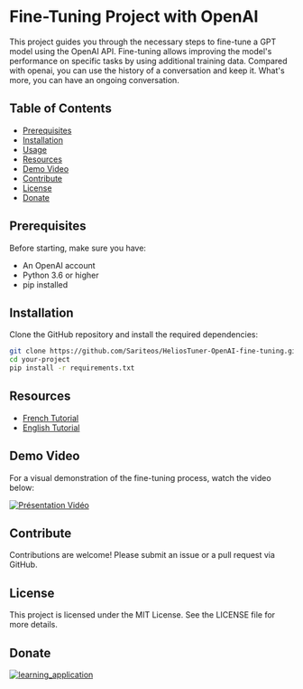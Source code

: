 # Fine-Tuning Project with OpenAI

This project guides you through the necessary steps to fine-tune a GPT model using the OpenAI API. Fine-tuning allows improving the model's performance on specific tasks by using additional training data.
Compared with openai, you can use the history of a conversation and keep it. What's more, you can have an ongoing conversation.

## Table of Contents

- [Prerequisites](#prerequisites)
- [Installation](#installation)
- [Usage](#usage)
- [Resources](#resources)
- [Demo Video](#demo-video)
- [Contribute](#contribute)
- [License](#license)
- [Donate](#donate)

## Prerequisites

Before starting, make sure you have:

- An OpenAI account
- Python 3.6 or higher
- pip installed

## Installation

Clone the GitHub repository and install the required dependencies:

```bash
git clone https://github.com/Sariteos/HeliosTuner-OpenAI-fine-tuning.git
cd your-project
pip install -r requirements.txt
```

## Resources

- [French Tutorial](https://github.com/Sariteos/HeliosTuner-OpenAI-fine-tuning/blob/main/tutorial_fine_tuning_fr.md)
- [English Tutorial](https://github.com/Sariteos/HeliosTuner-OpenAI-fine-tuning/blob/main/tutorial_fine_tuning_en.md)

## Demo Video

For a visual demonstration of the fine-tuning process, watch the video below:

[![Présentation Vidéo](https://i.imgur.com/0pZYOxT.gif)](https://www.youtube.com/watch?v=xTelcVaxK6Q)

## Contribute

Contributions are welcome! Please submit an issue or a pull request via GitHub.

## License

This project is licensed under the MIT License. See the LICENSE file for more details.

## Donate

[![learning_application](https://i.imgur.com/abEFO5o.png)](https://buymeacoffee.com/Sariteos)
